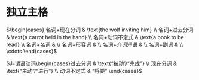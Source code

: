 # 独立主格

$\begin{cases}
名词+现在分词 & \text{the wolf inviting him} \\
名词+过去分词 & \text{a carrot held in the hand} \\
名词+动词不定式 & \text{a book to be read} \\
名词+名词 &  \\
名词+形容词 &  \\
名词+介词短语 &  \\
名词+副词 & \\
\cdots
\end{cases}$

$非谓语动词\begin{cases}过去分词 & \text{“被动”/“完成”} \\ 现在分词 & \text{“主动”/“进行”} \\ 动词不定式 & “将要” \end{cases}$

